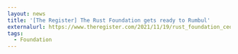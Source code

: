 ```yaml
---
layout: news
title: '[The Register] The Rust Foundation gets ready to Rumbul'
externalurl: https://www.theregister.com/2021/11/19/rust_foundation_ceo/
tags:
  - Foundation
---
```


